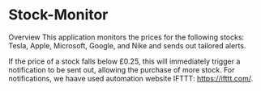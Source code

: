 # Stock-Monitor

Overview
This application monitors the prices for the following stocks: Tesla, Apple, Microsoft, Google, and Nike and sends out tailored alerts.

If the price of a stock falls below £0.25, this will immediately trigger a notification to be sent out, allowing the purchase of more stock. For notifications, we haave used automation website IFTTT: https://ifttt.com/.

